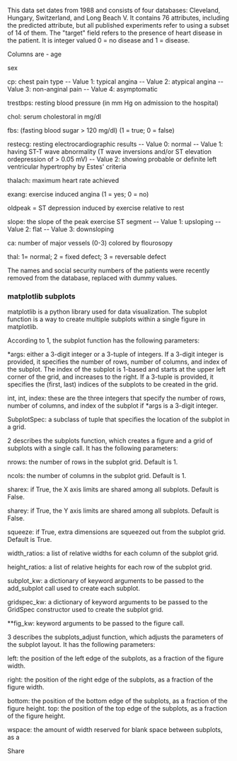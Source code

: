 This data set dates from 1988 and consists of four databases: Cleveland, Hungary, Switzerland, and Long Beach V. It contains 76 attributes, including the predicted attribute, but all published experiments refer to using a subset of 14 of them. The "target" field refers to the presence of heart disease in the patient. It is integer valued 0 = no disease and 1 = disease.

Columns are - 
age

sex

cp: chest pain type
-- Value 1: typical angina
-- Value 2: atypical angina
-- Value 3: non-anginal pain
-- Value 4: asymptomatic

trestbps: resting blood pressure (in mm Hg on admission to the hospital)

chol: serum cholestoral in mg/dl

fbs: (fasting blood sugar > 120 mg/dl) (1 = true; 0 = false)

restecg: resting electrocardiographic results
-- Value 0: normal
-- Value 1: having ST-T wave abnormality (T wave inversions and/or ST elevation ordepression    of > 0.05 mV)
-- Value 2: showing probable or definite left ventricular hypertrophy by Estes' criteria

thalach: maximum heart rate achieved

exang: exercise induced angina (1 = yes; 0 = no)

oldpeak = ST depression induced by exercise relative to rest

slope: the slope of the peak exercise ST segment
-- Value 1: upsloping
-- Value 2: flat
-- Value 3: downsloping

ca: number of major vessels (0-3) colored by flourosopy

thal: 1= normal; 2 = fixed defect; 3 = reversable defect

The names and social security numbers of the patients were recently removed from the database, replaced with dummy values.



### matplotlib subplots
matplotlib is a python library used for data visualization. The subplot function is a way to create multiple subplots within a single figure in matplotlib.

According to 1, the subplot function has the following parameters:

*args: either a 3-digit integer or a 3-tuple of integers. If a 3-digit integer is provided, it specifies the number of rows, number of columns, and index of the subplot. The index of the subplot is 1-based and starts at the upper left corner of the grid, and increases to the right. If a 3-tuple is provided, it specifies the (first, last) indices of the subplots to be created in the grid.


int, int, index: these are the three integers that specify the number of rows, number of columns, and index of the subplot if *args is a 3-digit integer.


SubplotSpec: a subclass of tuple that specifies the location of the subplot in a grid.


2 describes the subplots function, which creates a figure and a grid of subplots with a single call. It has the following parameters:

nrows: the number of rows in the subplot grid. Default is 1.

ncols: the number of columns in the subplot grid. Default is 1.

sharex: if True, the X axis limits are shared among all subplots. Default is False.

sharey: if True, the Y axis limits are shared among all subplots. Default is False.

squeeze: if True, extra dimensions are squeezed out from the subplot grid. Default is True.

width_ratios: a list of relative widths for each column of the subplot grid.

height_ratios: a list of relative heights for each row of the subplot grid.

subplot_kw: a dictionary of keyword arguments to be passed to the add_subplot call used to create each subplot.

gridspec_kw: a dictionary of keyword arguments to be passed to the GridSpec constructor used to create the subplot grid.

**fig_kw: keyword arguments to be passed to the figure call.

3 describes the subplots_adjust function, which adjusts the parameters of the subplot layout. It has the following parameters:

left: the position of the left edge of the subplots, as a fraction of the figure width.

right: the position of the right edge of the subplots, as a fraction of the figure width.

bottom: the position of the bottom edge of the subplots, as a fraction of the figure 
height.
top: the position of the top edge of the subplots, as a fraction of the figure height.

wspace: the amount of width reserved for blank space between subplots, as a


Share
